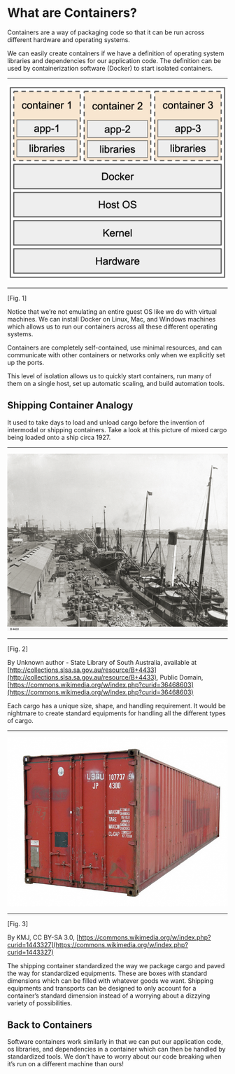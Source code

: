 # What are Containers?

Containers are a way of packaging code so that it can be run across different hardware and operating systems.

We can easily create containers if we have a definition of operating system libraries and dependencies for our application code. The definition can be used by containerization software (Docker) to start isolated containers.

--------------------------------------------

<img alt="Container diagram" src="https://raw.githubusercontent.com/thomasfowlerFIS/platform-eng0-what-are-containers/master/diagram-1.png?raw=true" />

--------------------------------------------

[Fig. 1]

Notice that we’re not emulating an entire guest OS like we do with virtual machines. We can install Docker on Linux, Mac, and Windows machines which allows us to run our containers across all these different operating systems.

Containers are completely self-contained, use minimal resources, and can communicate with other containers or networks only when we explicitly set up the ports.

This level of isolation allows us to quickly start containers, run many of them on a single host, set up automatic scaling, and build automation tools.

## Shipping Container Analogy

It used to take days to load and unload cargo before the invention of intermodal or shipping containers. Take a look at this picture of mixed cargo being loaded onto a ship circa 1927.

--------------------------------------------

<img alt="By Unknown author - State Library of South Australia, available at [http://collections.slsa.sa.gov.au/resource/B+4433], Public Domain, [https://commons.wikimedia.org/w/index.php?curid=36468603]" src="https://raw.githubusercontent.com/thomasfowlerFIS/platform-eng0-what-are-containers/master/ship.png?raw=true" />

--------------------------------------------

[Fig. 2]

By Unknown author - State Library of South Australia, available at [http://collections.slsa.sa.gov.au/resource/B+4433](http://collections.slsa.sa.gov.au/resource/B+4433), Public Domain, [https://commons.wikimedia.org/w/index.php?curid=36468603](https://commons.wikimedia.org/w/index.php?curid=36468603)

Each cargo has a unique size, shape, and handling requirement. It would be nightmare to create  standard equipments for handling all the different types of cargo.

--------------------------------------------

<img alt="By KMJ, CC BY-SA 3.0, [https://commons.wikimedia.org/w/index.php?curid=1443327]" src="https://raw.githubusercontent.com/thomasfowlerFIS/platform-eng0-what-are-containers/master/container.png?raw=true"/>

--------------------------------------------

[Fig. 3]

By KMJ, CC BY-SA 3.0, [https://commons.wikimedia.org/w/index.php?curid=1443327](https://commons.wikimedia.org/w/index.php?curid=1443327)

The shipping container standardized the way we package cargo and paved the way for standardized equipments. These are boxes with standard dimensions which can be filled with whatever goods we want. Shipping equipments and transports can be designed to only account for a container’s standard dimension instead of a worrying about a dizzying variety of possibilities.

## Back to Containers

Software containers work similarly in that we can put our application code, os libraries, and dependencies in a container which can then be handled by standardized tools. We don’t have to worry about our code breaking when it’s run on a different machine than ours!
